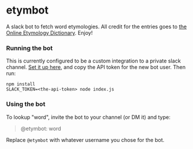 # etymbot
A slack bot to fetch word etymologies. All credit for the entries goes to [the Online Etymology Dictionary](http://www.etymonline.com/). Enjoy!

### Running the bot

This is currently configured to be a custom integration to a private slack channel. [Set it up here](https://my.slack.com/services/new/bot), and copy the API token for the new bot user. Then run:
```
npm install
SLACK_TOKEN=<the-api-token> node index.js
```

### Using the bot

To lookup "word", invite the bot to your channel (or DM it) and type:
> @etymbot: word

Replace `@etymbot` with whatever username you chose for the bot.
